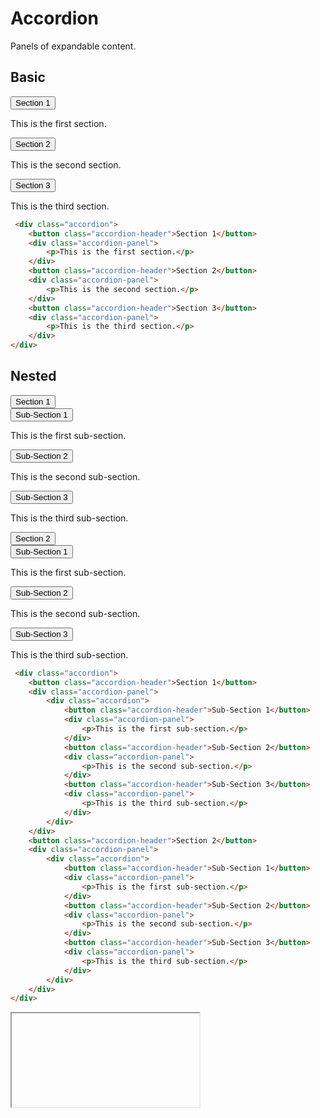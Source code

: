 # Accordion
Panels of expandable content.

## Basic
<div class="accordion">
    <button class="accordion-header">Section 1</button>
    <div class="accordion-panel">
        <p>This is the first section.</p>
    </div>
    <button class="accordion-header">Section 2</button>
    <div class="accordion-panel">
        <p>This is the second section.</p>
    </div>
    <button class="accordion-header">Section 3</button>
    <div class="accordion-panel">
        <p>This is the third section.</p>
    </div>
</div>

```html
 <div class="accordion">
    <button class="accordion-header">Section 1</button>
    <div class="accordion-panel">
        <p>This is the first section.</p>
    </div>
    <button class="accordion-header">Section 2</button>
    <div class="accordion-panel">
        <p>This is the second section.</p>
    </div>
    <button class="accordion-header">Section 3</button>
    <div class="accordion-panel">
        <p>This is the third section.</p>
    </div>
</div>
```

## Nested
 <div class="accordion">
    <button class="accordion-header">Section 1</button>
    <div class="accordion-panel">
        <div class="accordion">
            <button class="accordion-header">Sub-Section 1</button>
            <div class="accordion-panel">
                <p>This is the first sub-section.</p>
            </div>
            <button class="accordion-header">Sub-Section 2</button>
            <div class="accordion-panel">
                <p>This is the second sub-section.</p>
            </div>
            <button class="accordion-header">Sub-Section 3</button>
            <div class="accordion-panel">
                <p>This is the third sub-section.</p>
            </div>
        </div>
    </div>
    <button class="accordion-header">Section 2</button>
    <div class="accordion-panel">
        <div class="accordion">
            <button class="accordion-header">Sub-Section 1</button>
            <div class="accordion-panel">
                <p>This is the first sub-section.</p>
            </div>
            <button class="accordion-header">Sub-Section 2</button>
            <div class="accordion-panel">
                <p>This is the second sub-section.</p>
            </div>
            <button class="accordion-header">Sub-Section 3</button>
            <div class="accordion-panel">
                <p>This is the third sub-section.</p>
            </div>
        </div>
    </div>
</div>

```html
 <div class="accordion">
    <button class="accordion-header">Section 1</button>
    <div class="accordion-panel">
        <div class="accordion">
            <button class="accordion-header">Sub-Section 1</button>
            <div class="accordion-panel">
                <p>This is the first sub-section.</p>
            </div>
            <button class="accordion-header">Sub-Section 2</button>
            <div class="accordion-panel">
                <p>This is the second sub-section.</p>
            </div>
            <button class="accordion-header">Sub-Section 3</button>
            <div class="accordion-panel">
                <p>This is the third sub-section.</p>
            </div>
        </div>
    </div>
    <button class="accordion-header">Section 2</button>
    <div class="accordion-panel">
        <div class="accordion">
            <button class="accordion-header">Sub-Section 1</button>
            <div class="accordion-panel">
                <p>This is the first sub-section.</p>
            </div>
            <button class="accordion-header">Sub-Section 2</button>
            <div class="accordion-panel">
                <p>This is the second sub-section.</p>
            </div>
            <button class="accordion-header">Sub-Section 3</button>
            <div class="accordion-panel">
                <p>This is the third sub-section.</p>
            </div>
        </div>
    </div>
</div>
```

<iframe onload="Accordion.check()"></iframe>